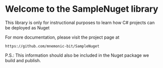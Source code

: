 
# Welcome to the SampleNuget library

This library is only for instructional purposes to learn how C# projects
can be deployed as Nuget

For more documentation, please visit the project page at

    https://github.com/mnemonic-bit/SampleNuget

P.S.: This information should also be included in the Nuget package we build
and publish.

